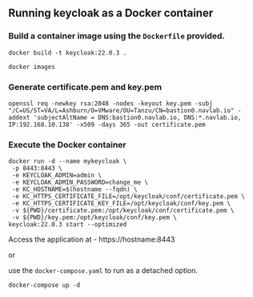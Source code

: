 ## Running keycloak as a Docker container

### Build a container image using the `Dockerfile` provided. 

```
docker build -t keycloak:22.0.3 .
```

```
docker images
```

### Generate certificate.pem and key.pem
```
openssl req -newkey rsa:2048 -nodes -keyout key.pem -subj "/C=US/ST=VA/L=Ashburn/O=VMware/OU=Tanzu/CN=bastion0.navlab.io" -addext 'subjectAltName = DNS:bastion0.navlab.io, DNS:*.navlab.io, IP:192.168.10.138' -x509 -days 365 -out certificate.pem
```

### Execute the Docker container
```
docker run -d --name mykeycloak \
 -p 8443:8443 \
 -e KEYCLOAK_ADMIN=admin \
 -e KEYCLOAK_ADMIN_PASSWORD=change_me \
 -e KC_HOSTNAME=$(hostname --fqdn) \
 -e KC_HTTPS_CERTIFICATE_FILE=/opt/keycloak/conf/certificate.pem \
 -e KC_HTTPS_CERTIFICATE_KEY_FILE=/opt/keycloak/conf/key.pem \
 -v ${PWD}/certificate.pem:/opt/keycloak/conf/certificate.pem \
 -v ${PWD}/key.pem:/opt/keycloak/conf/key.pem \
keycloak:22.0.3 start --optimized
```

Access the application at - https://hostname:8443 

or 

use the `docker-compose.yaml` to run as  a detached option. 

```
docker-compose up -d
```
